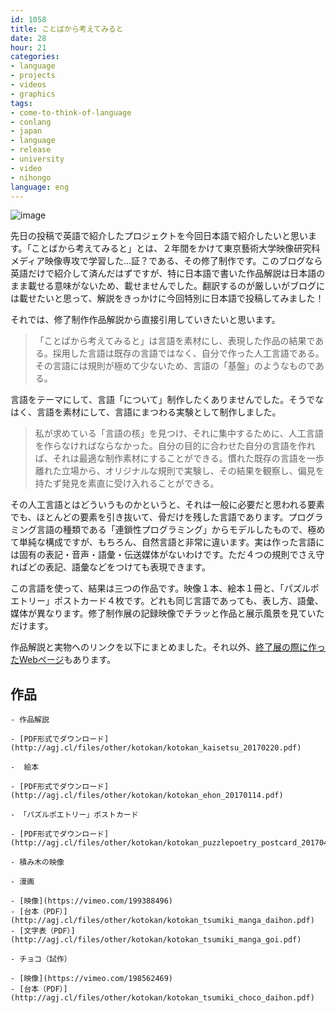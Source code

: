 ```yaml
---
id: 1058
title: ことばから考えてみると
date: 28
hour: 21
categories:
- language
- projects
- videos
- graphics
tags:
- come-to-think-of-language
- conlang
- japan
- language
- release
- university
- video
- nihongo
language: eng
---
```


![image](http://blog.agj.cl/wp-content/uploads/2017/04/tsumiki.jpg)

先日の投稿で英語で紹介したプロジェクトを今回日本語で紹介したいと思います。「ことばから考えてみると」とは、２年間をかけて東京藝術大学映像研究科メディア映像専攻で学習した…証？である、その修了制作です。このブログなら英語だけで紹介して済んだはずですが、特に日本語で書いた作品解説は日本語のまま載せる意味がないため、載せませんでした。翻訳するのが厳しいがブログには載せたいと思って、解説をきっかけに今回特別に日本語で投稿してみました！<!-- more -->

それでは、修了制作作品解説から直接引用していきたいと思います。

> 「ことばから考えてみると」は言語を素材にし、表現した作品の結果である。採用した言語は既存の言語ではなく、自分で作った人工言語である。その言語には規則が極めて少ないため、言語の「基盤」のようなものである。

言語をテーマにして、言語「について」制作したくありませんでした。そうでなはく、言語を素材にして、言語にまつわる実験として制作しました。

> 私が求めている「言語の核」を見つけ、それに集中するために、人工言語を作らなければならなかった。自分の目的に合わせた自分の言語を作れば、それは最適な制作素材にすることができる。慣れた既存の言語を一歩離れた立場から、オリジナルな規則で実験し、その結果を観察し、偏見を持たず発見を素直に受け入れることができる。

その人工言語とはどういうものかというと、それは一般に必要だと思われる要素でも、ほとんどの要素を引き抜いて、骨だけを残した言語であります。プログラミング言語の種類である「連鎖性プログラミング」からモデルしたもので、極めて単純な構成ですが、もちろん、自然言語と非常に違います。実は作った言語には固有の表記・音声・語彙・伝送媒体がないわけです。ただ４つの規則でさえ守ればどの表記、語彙などをつけても表現できます。

この言語を使って、結果は三つの作品です。映像１本、絵本１冊と、「パズルポエトリー」ポストカード４枚です。どれも同じ言語であっても、表し方、語彙、媒体が異なります。修了制作展の記録映像でチラッと作品と展示風景を見ていただけます。

<video-embed service="vimeo" id="201826714" width="500" height="281" />

作品解説と実物へのリンクを以下にまとめました。それ以外、[終了展の際に作ったWebページ](http://agj.cl/go/mp2017/)もあります。

## 作品

 	- 作品解説

 	- [PDF形式でダウンロード](http://agj.cl/files/other/kotokan/kotokan_kaisetsu_20170220.pdf)

 	-  絵本

 	- [PDF形式でダウンロード](http://agj.cl/files/other/kotokan/kotokan_ehon_20170114.pdf)

 	- 「パズルポエトリー」ポストカード

 	- [PDF形式でダウンロード](http://agj.cl/files/other/kotokan/kotokan_puzzlepoetry_postcard_20170420.pdf)

 	- 積み木の映像

 	- 漫画

 	- [映像](https://vimeo.com/199388496)
 	- [台本（PDF）](http://agj.cl/files/other/kotokan/kotokan_tsumiki_manga_daihon.pdf)
 	- [文字表（PDF）](http://agj.cl/files/other/kotokan/kotokan_tsumiki_manga_goi.pdf)

 	- チョコ（試作）

 	- [映像](https://vimeo.com/198562469)
 	- [台本（PDF）](http://agj.cl/files/other/kotokan/kotokan_tsumiki_choco_daihon.pdf)
